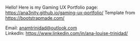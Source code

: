 Hello! Here is my Gaming UX Portfolio page: https://ana3nity.github.io/gaming-ux-portfolio/
Template from https://bootstrapmade.com/

Email: anamtrinidad@outlook.com
<br>LinkedIn: https://www.linkedin.com/in/ana-louise-trinidad/
